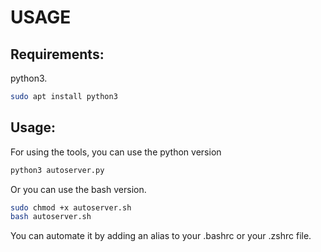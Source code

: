 # USAGE
## Requirements:
python3.
```bash
sudo apt install python3
```
## Usage:
For using the tools, you can use the python version
```bash
python3 autoserver.py
```
Or you can use the bash version.
```bash
sudo chmod +x autoserver.sh
bash autoserver.sh
```
You can automate it by adding an alias to your .bashrc or your .zshrc file.
